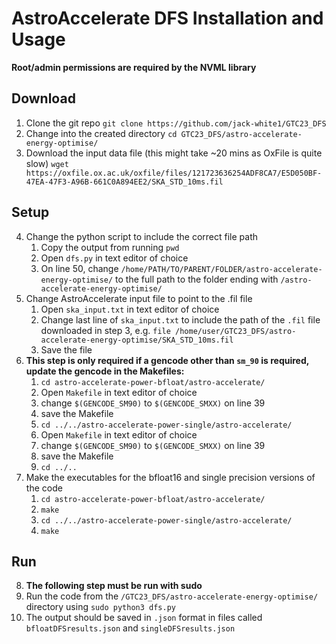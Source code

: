 # AstroAccelerate DFS Installation and Usage

**Root/admin permissions are required by the NVML library**

## Download
1. Clone the git repo 
`git clone https://github.com/jack-white1/GTC23_DFS`
2. Change into the created directory 
`cd GTC23_DFS/astro-accelerate-energy-optimise/`
3. Download the input data file (this might take ~20 mins as OxFile is quite slow)
`wget https://oxfile.ox.ac.uk/oxfile/files/121723636254ADF8CA7/E5D050BF-47EA-47F3-A96B-661C0A894EE2/SKA_STD_10ms.fil`

## Setup
4. Change the python script to include the correct file path
    1. Copy the output from running `pwd`
    2. Open `dfs.py` in text editor of choice
    3. On line 50, change `/home/PATH/TO/PARENT/FOLDER/astro-accelerate-energy-optimise/` to the full path to the folder ending with `/astro-accelerate-energy-optimise/`
5. Change AstroAccelerate input file to point to the .fil file
    1. Open `ska_input.txt` in text editor of choice
    2.  Change last line of `ska_input.txt` to include the path of the `.fil` file downloaded in step 3, e.g. `file /home/user/GTC23_DFS/astro-accelerate-energy-optimise/SKA_STD_10ms.fil`
    3. Save the file
6. **This step is only required if a gencode other than `sm_90` is required, update the gencode in the Makefiles:**
    1. `cd astro-accelerate-power-bfloat/astro-accelerate/`
    2. Open `Makefile` in text editor of choice
    3. change `$(GENCODE_SM90)` to `$(GENCODE_SMXX)` on line 39
    4. save the Makefile
    5. `cd ../../astro-accelerate-power-single/astro-accelerate/`
    6. Open `Makefile` in text editor of choice
    7. change `$(GENCODE_SM90)` to `$(GENCODE_SMXX)` on line 39
    8. save the Makefile
    9. `cd ../..`
7. Make the executables for the bfloat16 and single precision versions of the code
	1. `cd astro-accelerate-power-bfloat/astro-accelerate/`
	2. `make`
	3. `cd ../../astro-accelerate-power-single/astro-accelerate/`
	4. `make`

## Run
8. **The following step must be run with sudo**
9. Run the code from the `/GTC23_DFS/astro-accelerate-energy-optimise/` directory using `sudo python3 dfs.py`
10. The output should be saved in `.json` format in files called `bfloatDFSresults.json` and `singleDFSresults.json`

   
